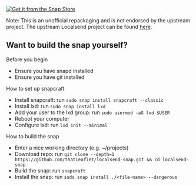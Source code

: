 [![Get it from the Snap Store](https://snapcraft.io/static/images/badges/en/snap-store-black.svg)](https://snapcraft.io/localsend-uno)

Note: This is an unofficial repackaging and is not endorsed by the upstream project. The upstream Localsend project can be found [here](https://github.com/localsend/localsend).

## Want to build the snap yourself?

Before you begin
- Ensure you have snapd installed
- Ensure you have git installed

How to set up snapcraft
- Install snapcraft: run `sudo snap install snapcraft --classic`
- Install lxd: run `sudo snap install lxd`
- Add your user to the lxd group: run `sudo usermod -aG lxd $USER`
- Reboot your computer
- Configure lxd: run `lxd init --minimal`

How to build the snap
- Enter a nice working directory (e.g. ~/projects)
- Download repo: run `git clone --depth=1 https://github.com/thatLeaflet/localsend-snap.git && cd localsend-snap`
- Build the snap: run `snapcraft`
- Install the snap: run `sudo snap install ./<file-name> --dangerous`
